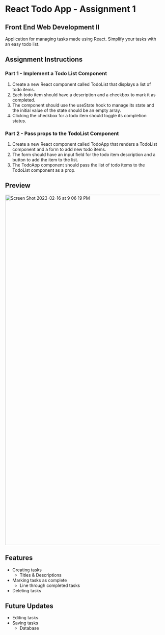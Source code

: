 # React Todo App - Assignment 1

## Front End Web Development II

Application for managing tasks made using React. Simplify your tasks with an easy todo list.

## Assignment Instructions
### Part 1 - Implement a Todo List Component 
1. Create a new React component called TodoList that displays a list of todo items. 
2. Each todo item should have a description and a checkbox to mark it as completed.
3. The component should use the useState hook to manage its state and the initial value of the state should be an empty array.
4. Clicking the checkbox for a todo item should toggle its completion status.

### Part 2 - Pass props to the TodoList Component
1. Create a new React component called TodoApp that renders a TodoList component and a form to add new todo items.
2. The form should have an input field for the todo item description and a button to add the item to the list.
3. The TodoApp component should pass the list of todo items to the TodoList component as a prop.

## Preview
<img width="1142" alt="Screen Shot 2023-02-16 at 9 06 19 PM" src="https://user-images.githubusercontent.com/48497255/219542186-777a5efb-f618-490b-a19c-917355d611b9.png">

## Features
- Creating tasks
  - Titles & Descriptions
- Marking tasks as complete
  - Line through completed tasks
- Deleting tasks

## Future Updates
- Editing tasks
- Saving tasks 
  - Database
